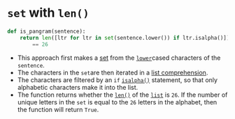 # `set` with `len()`

```python
def is_pangram(sentence):
    return len([ltr for ltr in set(sentence.lower()) if ltr.isalpha()]) \
        == 26

```

- This approach first makes a [set][set] from the [`lower`][lower]cased characters of the `sentence`.
- The characters in the `set`are then iterated in a [list comprehension][list-comprehension].
- The characters are filtered by an `if` [`isalpha()`][isalpha] statement, so that only alphabetic characters make it into the list.
- The function returns whether the [`len()`][len] of the [`list`][list] is `26`.
If the number of unique letters in the `set` is equal to the `26` letters in the alphabet, then the function will return `True`.

[lower]: https://docs.python.org/3/library/stdtypes.html?#str.lower
[set]: https://docs.python.org/3/library/stdtypes.html?#set
[list-comprehension]: https://docs.python.org/3/tutorial/datastructures.html#list-comprehensions
[isalpha]: https://docs.python.org/3/library/stdtypes.html?highlight=isalpha#str.isalpha
[len]: https://docs.python.org/3/library/functions.html?#len
[list]: https://docs.python.org/3/library/stdtypes.html?#list
